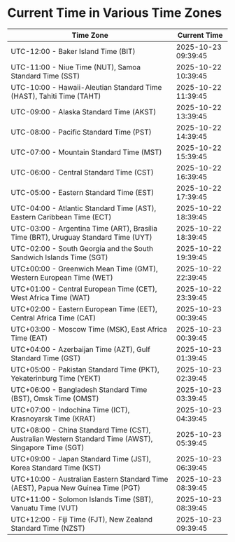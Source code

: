 # Current Time in Various Time Zones

| Time Zone | Current Time |
|-----------|--------------|
| UTC-12:00 - Baker Island Time (BIT) | 2025-10-23 09:39:45 |
| UTC-11:00 - Niue Time (NUT), Samoa Standard Time (SST) | 2025-10-22 10:39:45 |
| UTC-10:00 - Hawaii-Aleutian Standard Time (HAST), Tahiti Time (TAHT) | 2025-10-22 11:39:45 |
| UTC-09:00 - Alaska Standard Time (AKST) | 2025-10-22 13:39:45 |
| UTC-08:00 - Pacific Standard Time (PST) | 2025-10-22 14:39:45 |
| UTC-07:00 - Mountain Standard Time (MST) | 2025-10-22 15:39:45 |
| UTC-06:00 - Central Standard Time (CST) | 2025-10-22 16:39:45 |
| UTC-05:00 - Eastern Standard Time (EST) | 2025-10-22 17:39:45 |
| UTC-04:00 - Atlantic Standard Time (AST), Eastern Caribbean Time (ECT) | 2025-10-22 18:39:45 |
| UTC-03:00 - Argentina Time (ART), Brasília Time (BRT), Uruguay Standard Time (UYT) | 2025-10-22 18:39:45 |
| UTC-02:00 - South Georgia and the South Sandwich Islands Time (SGT) | 2025-10-22 19:39:45 |
| UTC±00:00 - Greenwich Mean Time (GMT), Western European Time (WET) | 2025-10-22 22:39:45 |
| UTC+01:00 - Central European Time (CET), West Africa Time (WAT) | 2025-10-22 23:39:45 |
| UTC+02:00 - Eastern European Time (EET), Central Africa Time (CAT) | 2025-10-23 00:39:45 |
| UTC+03:00 - Moscow Time (MSK), East Africa Time (EAT) | 2025-10-23 00:39:45 |
| UTC+04:00 - Azerbaijan Time (AZT), Gulf Standard Time (GST) | 2025-10-23 01:39:45 |
| UTC+05:00 - Pakistan Standard Time (PKT), Yekaterinburg Time (YEKT) | 2025-10-23 02:39:45 |
| UTC+06:00 - Bangladesh Standard Time (BST), Omsk Time (OMST) | 2025-10-23 03:39:45 |
| UTC+07:00 - Indochina Time (ICT), Krasnoyarsk Time (KRAT) | 2025-10-23 04:39:45 |
| UTC+08:00 - China Standard Time (CST), Australian Western Standard Time (AWST), Singapore Time (SGT) | 2025-10-23 05:39:45 |
| UTC+09:00 - Japan Standard Time (JST), Korea Standard Time (KST) | 2025-10-23 06:39:45 |
| UTC+10:00 - Australian Eastern Standard Time (AEST), Papua New Guinea Time (PGT) | 2025-10-23 08:39:45 |
| UTC+11:00 - Solomon Islands Time (SBT), Vanuatu Time (VUT) | 2025-10-23 08:39:45 |
| UTC+12:00 - Fiji Time (FJT), New Zealand Standard Time (NZST) | 2025-10-23 09:39:45 |
